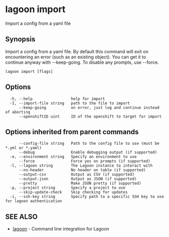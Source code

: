 # lagoon import

Import a config from a yaml file

## Synopsis

Import a config from a yaml file. By default this command will exit on encountering an error \(such as an existing object\). You can get it to continue anyway with --keep-going. To disable any prompts, use --force.

```text
lagoon import [flags]
```

## Options

```text
  -h, --help                 help for import
  -I, --import-file string   path to the file to import
      --keep-going           on error, just log and continue instead of aborting
      --openshiftID uint     ID of the openshift to target for import
```

## Options inherited from parent commands

```text
      --config-file string   Path to the config file to use (must be *.yml or *.yaml)
      --debug                Enable debugging output (if supported)
  -e, --environment string   Specify an environment to use
      --force                Force yes on prompts (if supported)
  -l, --lagoon string        The Lagoon instance to interact with
      --no-header            No header on table (if supported)
      --output-csv           Output as CSV (if supported)
      --output-json          Output as JSON (if supported)
      --pretty               Make JSON pretty (if supported)
  -p, --project string       Specify a project to use
      --skip-update-check    Skip checking for updates
  -i, --ssh-key string       Specify path to a specific SSH key to use for lagoon authentication
```

## SEE ALSO

* [lagoon](lagoon.md)     - Command line integration for Lagoon

